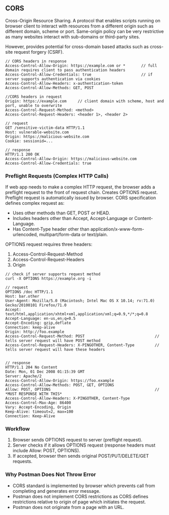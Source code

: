 ## CORS

Cross-Origin Resource Sharing. A protocol that enables scripts running on browser client to interact with resources from a different origin such as different domain, scheme or port. Same-origin policy can be very restrictive as many websites interact with sub-domains or third-party sites.

However, provides potential for cross-domain based attacks such as cross-site request forgery (CSRF).

```
// CORS headers in response
Access-Control-Allow-Origin: https://example.com or *       // full domain requires client to pass authentication headers
Access-Control-Allow-Credentials: true                      // if server supports authentication via cookies
Access-Control-Allow-Headers: x-authentication-token
Access-Control-Allow-Methods: GET, POST

//CORS headers in request
Origin: https://example.com     // client domain with scheme, host and port, unable to overwrite
Access-Control-Request-Method: <method>
Access-Control-Request-Headers: <header 1>, <header 2>

// request
GET /sensitive-victim-data HTTP/1.1
Host: vulnerable-website.com
Origin: https://malicious-website.com
Cookie: sessionid=...

// response
HTTP/1.1 200 OK
Access-Control-Allow-Origin: https://malicious-website.com
Access-Control-Allow-Credentials: true
```

### Preflight Requests (Complex HTTP Calls)

If web app needs to make a complex HTTP request, the browser adds a preflight request to the front of request chain. Creates OPTIONS request. Preflight request is automatically issued by browser.
CORS specification defines complex request as:

- Uses other methods than GET, POST or HEAD.
- Includes headers other than Accept, Accept-Language or Content-Language.
- Has Content-Type header other than application/x-www-form-urlencoded, multipart/form-data or text/plain.

OPTIONS request requires three headers:

1. Access-Control-Request-Method
2. Access-Control-Request-Headers
3. Origin

```
// check if server supports request method
curl -X OPTIONS https://example.org -i
```

```
// request
OPTIONS /doc HTTP/1.1
Host: bar.other
User-Agent: Mozilla/5.0 (Macintosh; Intel Mac OS X 10.14; rv:71.0) Gecko/20100101 Firefox/71.0
Accept: text/html,application/xhtml+xml,application/xml;q=0.9,*/*;q=0.8
Accept-Language: en-us,en;q=0.5
Accept-Encoding: gzip,deflate
Connection: keep-alive
Origin: http://foo.example
Access-Control-Request-Method: POST                               // tells server request will have POST method
Access-Control-Request-Headers: X-PINGOTHER, Content-Type         // tells server request will have these headers


// response
HTTP/1.1 204 No Content
Date: Mon, 01 Dec 2008 01:15:39 GMT
Server: Apache/2
Access-Control-Allow-Origin: https://foo.example
Access-Control-Allow-Methods: POST, GET, OPTIONS
Allow: POST, OPTIONS                                              // *MUST RESPONSE WITH THIS*
Access-Control-Allow-Headers: X-PINGOTHER, Content-Type
Access-Control-Max-Age: 86400
Vary: Accept-Encoding, Origin
Keep-Alive: timeout=2, max=100
Connection: Keep-Alive
```

### Workflow

1. Browser sends OPTIONS request to server (preflight request).
2. Server checks if it allows OPTIONS request (response headers must include Allow: POST, OPTIONS).
3. If accepted, browser then sends original POST/PUT/DELETE/GET requests.

### Why Postman Does Not Throw Error

- CORS standard is implemented by browser which prevents call from completing and generates error message.
- Postman does not implement CORS restrictions as CORS defines restrictions relative to origin of page which initiates the request.
- Postman does not originate from a page with an URL.
